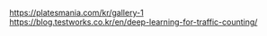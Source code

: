 https://platesmania.com/kr/gallery-1  
https://blog.testworks.co.kr/en/deep-learning-for-traffic-counting/
